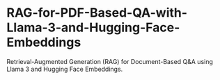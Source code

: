 # RAG-for-PDF-Based-QA-with-Llama-3-and-Hugging-Face-Embeddings
Retrieval-Augmented Generation (RAG) for Document-Based Q&amp;A using Llama 3 and Hugging Face Embeddings.

